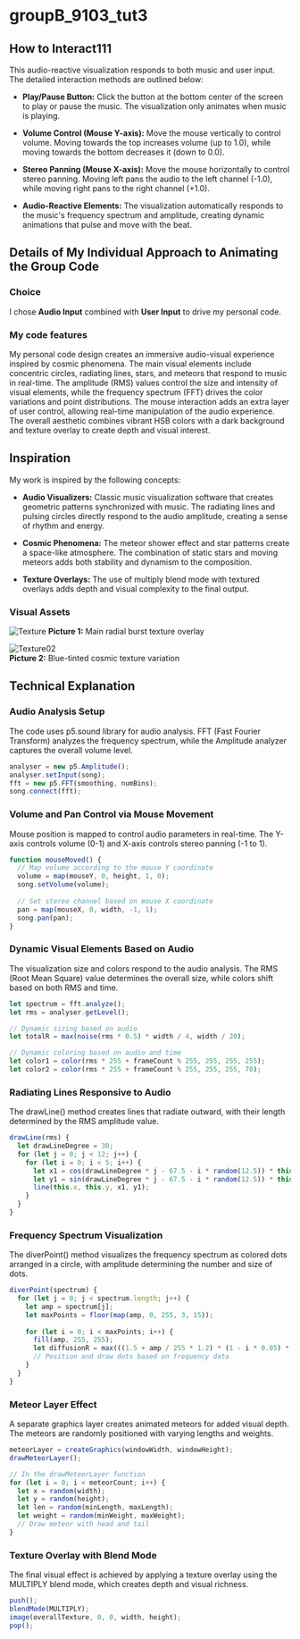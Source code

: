 # groupB_9103_tut3

## How to Interact111

This audio-reactive visualization responds to both music and user input. The detailed interaction methods are outlined below:

- **Play/Pause Button:** Click the button at the bottom center of the screen to play or pause the music. The visualization only animates when music is playing.

- **Volume Control (Mouse Y-axis):** Move the mouse vertically to control volume. Moving towards the top increases volume (up to 1.0), while moving towards the bottom decreases it (down to 0.0).

- **Stereo Panning (Mouse X-axis):** Move the mouse horizontally to control stereo panning. Moving left pans the audio to the left channel (-1.0), while moving right pans to the right channel (+1.0).

- **Audio-Reactive Elements:** The visualization automatically responds to the music's frequency spectrum and amplitude, creating dynamic animations that pulse and move with the beat.

## Details of My Individual Approach to Animating the Group Code

### Choice
I chose **Audio Input** combined with **User Input** to drive my personal code.

### My code features
My personal code design creates an immersive audio-visual experience inspired by cosmic phenomena. The main visual elements include concentric circles, radiating lines, stars, and meteors that respond to music in real-time. The amplitude (RMS) values control the size and intensity of visual elements, while the frequency spectrum (FFT) drives the color variations and point distributions. The mouse interaction adds an extra layer of user control, allowing real-time manipulation of the audio experience. The overall aesthetic combines vibrant HSB colors with a dark background and texture overlay to create depth and visual interest.

## Inspiration
My work is inspired by the following concepts:

- **Audio Visualizers:** Classic music visualization software that creates geometric patterns synchronized with music. The radiating lines and pulsing circles directly respond to the audio amplitude, creating a sense of rhythm and energy.

- **Cosmic Phenomena:** The meteor shower effect and star patterns create a space-like atmosphere. The combination of static stars and moving meteors adds both stability and dynamism to the composition.

- **Texture Overlays:** The use of multiply blend mode with textured overlays adds depth and visual complexity to the final output.

### Visual Assets

![Texture](coding/assets/Texture.png)
**Picture 1:** Main radial burst texture overlay

![Texture02](coding/assets/Texture02.jpg)  
**Picture 2:** Blue-tinted cosmic texture variation

## Technical Explanation

### Audio Analysis Setup
The code uses p5.sound library for audio analysis. FFT (Fast Fourier Transform) analyzes the frequency spectrum, while the Amplitude analyzer captures the overall volume level.

```javascript
analyser = new p5.Amplitude();
analyser.setInput(song);
fft = new p5.FFT(smoothing, numBins);
song.connect(fft);
```

### Volume and Pan Control via Mouse Movement
Mouse position is mapped to control audio parameters in real-time. The Y-axis controls volume (0-1) and X-axis controls stereo panning (-1 to 1).

```javascript
function mouseMoved() {
  // Map volume according to the mouse Y coordinate
  volume = map(mouseY, 0, height, 1, 0);
  song.setVolume(volume);
  
  // Set stereo channel based on mouse X coordinate
  pan = map(mouseX, 0, width, -1, 1);
  song.pan(pan);
}
```

### Dynamic Visual Elements Based on Audio
The visualization size and colors respond to the audio analysis. The RMS (Root Mean Square) value determines the overall size, while colors shift based on both RMS and time.

```javascript
let spectrum = fft.analyze();
let rms = analyser.getLevel();

// Dynamic sizing based on audio
let totalR = max(noise(rms * 0.5) * width / 4, width / 20);

// Dynamic coloring based on audio and time
let color1 = color(rms * 255 + frameCount % 255, 255, 255, 255);
let color2 = color(rms * 255 + frameCount % 255, 255, 255, 70);
```

### Radiating Lines Responsive to Audio
The drawLine() method creates lines that radiate outward, with their length determined by the RMS amplitude value.

```javascript
drawLine(rms) {
  let drawLineDegree = 30;
  for (let j = 0; j < 12; j++) {
    for (let i = 0; i < 5; i++) {
      let x1 = cos(drawLineDegree * j - 67.5 - i * random(12.5)) * this.size * rms * 17 + this.x;
      let y1 = sin(drawLineDegree * j - 67.5 - i * random(12.5)) * this.size * rms * 17 + this.y;
      line(this.x, this.y, x1, y1);
    }
  }
}
```

### Frequency Spectrum Visualization
The diverPoint() method visualizes the frequency spectrum as colored dots arranged in a circle, with amplitude determining the number and size of dots.

```javascript
diverPoint(spectrum) {
  for (let j = 0; j < spectrum.length; j++) {
    let amp = spectrum[j];
    let maxPoints = floor(map(amp, 0, 255, 3, 15));
    
    for (let i = 0; i < maxPoints; i++) {
      fill(amp, 255, 255);
      let diffusionR = max(((1.5 + amp / 255 * 1.2) * (1 - i * 0.05) * 2.5), 2.8);
      // Position and draw dots based on frequency data
    }
  }
}
```

### Meteor Layer Effect
A separate graphics layer creates animated meteors for added visual depth. The meteors are randomly positioned with varying lengths and weights.

```javascript
meteorLayer = createGraphics(windowWidth, windowHeight);
drawMeteorLayer();

// In the drawMeteorLayer function
for (let i = 0; i < meteorCount; i++) {
  let x = random(width);
  let y = random(height);
  let len = random(minLength, maxLength);
  let weight = random(minWeight, maxWeight);
  // Draw meteor with head and tail
}
```

### Texture Overlay with Blend Mode
The final visual effect is achieved by applying a texture overlay using the MULTIPLY blend mode, which creates depth and visual richness.

```javascript
push();
blendMode(MULTIPLY);
image(overallTexture, 0, 0, width, height);
pop();
```
